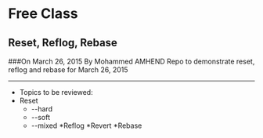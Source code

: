 # Free Class
## Reset, Reflog, Rebase
###On March 26, 2015 By Mohammed AMHEND
Repo to demonstrate reset, reflog and rebase for March 26, 2015

---

* Topics to be reviewed:
* Reset
  * --hard
  * --soft
  * --mixed
*Reflog
*Revert
*Rebase
